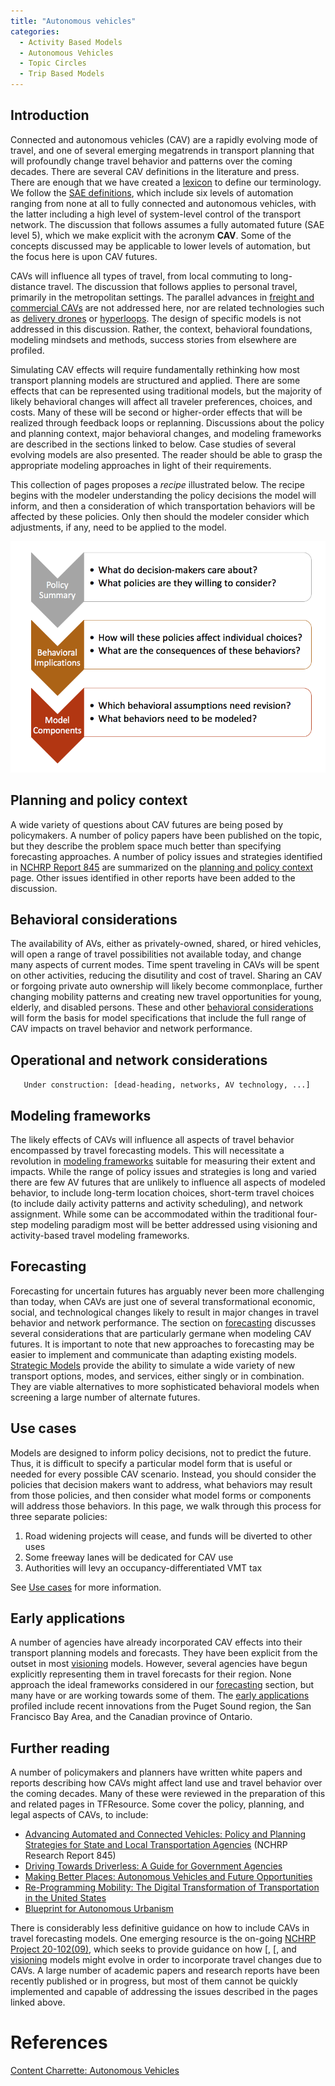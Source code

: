 ```yaml
---
title: "Autonomous vehicles"
categories:
  - Activity Based Models
  - Autonomous Vehicles
  - Topic Circles
  - Trip Based Models
---
```


Introduction
------------

Connected and autonomous vehicles (CAV) are a rapidly evolving mode of travel, and one of several emerging megatrends in transport planning that will profoundly change travel behavior and patterns over the coming decades. There are several CAV definitions in the literature and press. There are enough that we have created a [lexicon](Autonomous_vehicles_Lexicon) to define our terminology. We follow the [SAE definitions](https://www.sae.org/misc/pdfs/automated_driving.pdf), which include six levels of automation ranging from none at all to fully connected and autonomous vehicles, with the latter including a high level of system-level control of the transport network. The discussion that follows assumes a fully automated future (SAE level 5), which we make explicit with the acronym <b>CAV</b>. Some of the concepts discussed may be applicable to lower levels of automation, but the focus here is upon CAV futures.

CAVs will influence all types of travel, from local commuting to long-distance travel. The discussion that follows applies to personal travel, primarily in the metropolitan settings. The parallel advances in [freight and commercial CAVs](https://link.springer.com/content/pdf/10.1007/978-3-662-48847-8_18.pdf) are not addressed here, nor are related technologies such as [delivery drones](https://en.wikipedia.org/wiki/Delivery_drone) or [hyperloops](https://www.technologyreview.com/s/601417/the-unbelievable-reality-of-the-impossible-hyperloop/). The design of specific models is not addressed in this discussion. Rather, the context, behavioral foundations, modeling mindsets and methods, success stories from elsewhere are profiled.

Simulating CAV effects will require fundamentally rethinking how most transport planning models are structured and applied. There are some effects that can be represented using traditional models, but the majority of likely behavioral changes will affect all traveler preferences, choices, and costs. Many of these will be second or higher-order effects that will be realized through feedback loops or replanning. Discussions about the policy and planning context, major behavioral changes, and modeling frameworks are described in the sections linked to below. Case studies of several evolving models are also presented. The reader should be able to grasp the appropriate modeling approaches in light of their requirements.

This collection of pages proposes a *recipe* illustrated below. The recipe begins with the modeler understanding the policy decisions the model will inform, and then a consideration of which transportation behaviors will be affected by these policies. Only then should the modeler consider which adjustments, if any, need to be applied to the model.

![Recipe to consider the impact of CAVs.](Av_modeling_recipe.png "Recipe to consider the impact of CAVs.")

Planning and policy context
---------------------------

A wide variety of questions about CAV futures are being posed by policymakers. A number of policy papers have been published on the topic, but they describe the problem space much better than specifying forecasting approaches. A number of policy issues and strategies identified in [NCHRP Report 845](http://www.trb.org/Main/Blurbs/176418.aspx) are summarized on the [planning and policy context](Autonomous_vehicles_planning_and_policy_context) page. Other issues identified in other reports have been added to the discussion.

Behavioral considerations
-------------------------

The availability of AVs, either as privately-owned, shared, or hired vehicles, will open a range of travel possibilities not available today, and change many aspects of current modes. Time spent traveling in CAVs will be spent on other activities, reducing the disutility and cost of travel. Sharing an CAV or forgoing private auto ownership will likely become commonplace, further changing mobility patterns and creating new travel opportunities for young, elderly, and disabled persons. These and other [behavioral considerations](Autonomous_vehicles_Behavioral_considerations) will form the basis for model specifications that include the full range of CAV impacts on travel behavior and network performance.

Operational and network considerations
--------------------------------------

`   Under construction: [dead-heading, networks, AV technology, ...]`

Modeling frameworks
-------------------

The likely effects of CAVs will influence all aspects of travel behavior encompassed by travel forecasting models. This will necessitate a revolution in [modeling frameworks](Autonomous_vehicles_Modeling_frameworks) suitable for measuring their extent and impacts. While the range of policy issues and strategies is long and varied there are few AV futures that are unlikely to influence all aspects of modeled behavior, to include long-term location choices, short-term travel choices (to include daily activity patterns and activity scheduling), and network assignment. While some can be accommodated within the traditional four-step modeling paradigm most will be better addressed using visioning and activity-based travel modeling frameworks.

Forecasting
-----------

Forecasting for uncertain futures has arguably never been more challenging than today, when CAVs are just one of several transformational economic, social, and technological changes likely to result in major changes in travel behavior and network performance. The section on [forecasting](Autonomous_vehicles_Forecasting) discusses several considerations that are particularly germane when modeling CAV futures. It is important to note that new approaches to forecasting may be easier to implement and communicate than adapting existing models. [Strategic Models](Strategic_Models) provide the ability to simulate a wide variety of new transport options, modes, and services, either singly or in combination. They are viable alternatives to more sophisticated behavioral models when screening a large number of alternate futures.

Use cases
---------

Models are designed to inform policy decisions, not to predict the future. Thus, it is difficult to specify a particular model form that is useful or needed for every possible CAV scenario. Instead, you should consider the policies that decision makers want to address, what behaviors may result from those policies, and then consider what model forms or components will address those behaviors. In this page, we walk through this process for three separate policies:

1.  Road widening projects will cease, and funds will be diverted to other uses
2.  Some freeway lanes will be dedicated for CAV use
3.  Authorities will levy an occupancy-differentiated VMT tax

See [Use cases](Autonomous_vehicles_use_cases) for more information.

Early applications
------------------

A number of agencies have already incorporated CAV effects into their transport planning models and forecasts. They have been explicit from the outset in most [visioning](Strategic_Models) models. However, several agencies have begun explicitly representing them in travel forecasts for their region. None approach the ideal frameworks considered in our [forecasting](Autonomous_vehicles_Forecasting) section, but many have or are working towards some of them. The [early applications](Autonomous_vehicles_Early_applications) profiled include recent innovations from the Puget Sound region, the San Francisco Bay Area, and the Canadian province of Ontario.

Further reading
---------------

A number of policymakers and planners have written white papers and reports describing how CAVs might affect land use and travel behavior over the coming decades. Many of these were reviewed in the preparation of this and related pages in TFResource. Some cover the policy, planning, and legal aspects of CAVs, to include:

-   [Advancing Automated and Connected Vehicles: Policy and Planning Strategies for State and Local Transportation Agencies](http://www.trb.org/Main/Blurbs/176418.aspx) (NCHRP Research Report 845)
-   [Driving Towards Driverless: A Guide for Government Agencies](http://www.wsp-pb.com/Globaln/USA/Transportation%20and%20Infrastructure/driving-towards-driverless-WBP-Fellow-monograph-lauren-isaac-feb-24-2016.pdf)
-   [Making Better Places: Autonomous Vehicles and Future Opportunities](http://www.wsp-pb.com/Globaln/UK/WSPPB-Farrells-AV-whitepaper.pdf)
-   [Re-Programming Mobility: The Digital Transformation of Transportation in the United States](http://reprogrammingmobility.org/scenarios/)
-   [Blueprint for Autonomous Urbanism](https://nacto.org/publication/bau/blueprint-for-autonomous-urbanism/)

There is considerably less definitive guidance on how to include CAVs in travel forecasting models. One emerging resource is the on-going [NCHRP Project 20-102(09)](http://apps.trb.org/cmsfeed/TRBNetProjectDisplay.asp?ProjectID=4008), which seeks to provide guidance on how \[, \[, and [visioning](Strategic_Models) models might evolve in order to incorporate travel changes due to CAVs. A large number of academic papers and research reports have been recently published or in progress, but most of them cannot be quickly implemented and capable of addressing the issues described in the pages linked above.

References
==========

[Content Charrette: Autonomous Vehicles](Content_Charrette_Autonomous_Vehicles)

